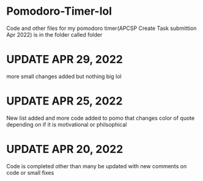 # Pomodoro-Timer-lol
Code and other files for my pomodoro timer(APCSP Create Task submittion Apr 2022) is in the folder called folder

# UPDATE APR 29, 2022
more small changes added but nothing big lol

# UPDATE APR 25, 2022
New list added and more code added to pomo that changes color of quote depending on if it is motivational or philsophical

# UPDATE APR 20, 2022
Code is completed other than many be updated with new comments on code or small fixes
